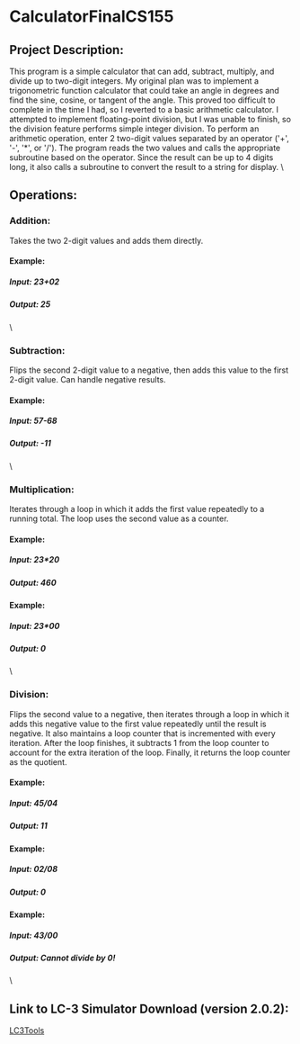 # CalculatorFinalCS155
## Project Description: 
This program is a simple calculator that can add, subtract, multiply, and divide up to two-digit integers. My original plan was to implement a trigonometric function calculator that could take an angle in degrees and find the sine, cosine, or tangent of the angle. This proved too difficult to complete in the time I had, so I reverted to a basic arithmetic calculator. I attempted to implement floating-point division, but I was unable to finish, so the division feature performs simple integer division. To perform an arithmetic operation, enter 2 two-digit values separated by an operator ('+', '-', '*', or '/'). The program reads the two values and calls the appropriate subroutine based on the operator. Since the result can be up to 4 digits long, it also calls a subroutine to convert the result to a string for display. 
\

## Operations: 
### Addition:
Takes the two 2-digit values and adds them directly.
#### Example:
##### Input: 23+02
##### Output: 25
\

### Subtraction:
Flips the second 2-digit value to a negative, then adds this value to the first 2-digit value. Can handle negative results.
#### Example:
##### Input: 57-68
##### Output: -11
\

### Multiplication:
Iterates through a loop in which it adds the first value repeatedly to a running total. The loop uses the second value as a counter.
#### Example:
##### Input: 23*20
##### Output: 460
#### Example:
##### Input: 23*00
##### Output: 0
\

### Division: 
Flips the second value to a negative, then iterates through a loop in which it adds this negative value to the first value repeatedly until the result is negative. It also maintains a loop counter that is incremented with every iteration. After the loop finishes, it subtracts 1 from the loop counter to account for the extra iteration of the loop. Finally, it returns the loop counter as the quotient. 
#### Example:
##### Input: 45/04
##### Output: 11
#### Example:
##### Input: 02/08
##### Output: 0
#### Example:
##### Input: 43/00
##### Output: Cannot divide by 0!  
\

## Link to LC-3 Simulator Download (version 2.0.2): 
[LC3Tools](https://github.com/chiragsakhuja/lc3tools/releases)
